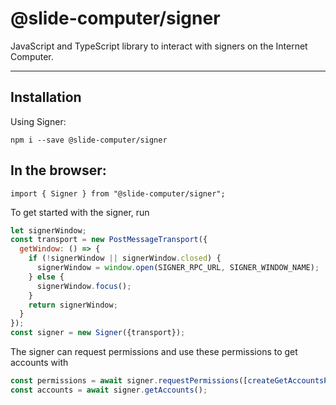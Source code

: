 # @slide-computer/signer

JavaScript and TypeScript library to interact with signers on the Internet Computer.

---

## Installation

Using Signer:

```
npm i --save @slide-computer/signer
```

## In the browser:

```
import { Signer } from "@slide-computer/signer";
```

To get started with the signer, run

```js
let signerWindow;
const transport = new PostMessageTransport({
  getWindow: () => {
    if (!signerWindow || signerWindow.closed) {
      signerWindow = window.open(SIGNER_RPC_URL, SIGNER_WINDOW_NAME);
    } else {
      signerWindow.focus();
    }
    return signerWindow;
  }
});
const signer = new Signer({transport});
```

The signer can request permissions and use these permissions to get accounts with

```js
const permissions = await signer.requestPermissions([createGetAccountsPermissionScope()]);
const accounts = await signer.getAccounts();
```